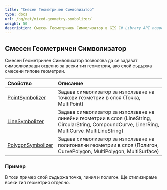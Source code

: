 ```yaml
---
title: "Смесен Геометричен Символизатор"
type: docs
url: /bg/net/mixed-geometry-symbolizer/
weight: 50
description: Смесен Геометричен Символизатор в GIS C# Library API позволява да се задават символизиращи отделно за всеки тип геометрия, ако слой съдържа смесени типове геометрии.
---
```


## **Смесен Геометричен Символизатор**
Смесен Геометричен Символизатор позволява да се задават символизиращи отделно за всеки тип геометрия, ако слой съдържа смесени типове геометрии.


|**Свойство**|**Описание**|
| :- | :- |
|[PointSymbolizer](https://reference.aspose.com/gis/net/aspose.gis.rendering.symbolizers/mixedgeometrysymbolizer/properties/pointsymbolizer)|Задава символизатор за използване на точкови геометрии в слоя (Точка, MultiPoint)|
|[LineSymbolizer](https://reference.aspose.com/gis/net/aspose.gis.rendering.symbolizers/mixedgeometrysymbolizer/properties/linesymbolizer)|Задава символизатор за използване на линейни геометрии в слоя (LineString, CircularString, CompoundCurve, LinerRing, MultiCurve, MultiLineString)|
|[PolygonSymbolizer](https://reference.aspose.com/gis/net/aspose.gis.rendering.symbolizers/mixedgeometrysymbolizer/properties/polygonsymbolizer)|Задава символизатор за използване на полигонални геометрии в слоя (Полигон, CurvePolygon, MultiPolygon, MultiSurface)|
### **Пример**
В този пример слой съдържа точка, линия и полигон. Ще стилизираме всеки тип геометрия отделно.
